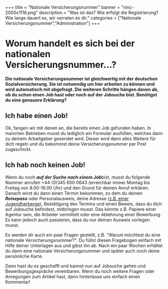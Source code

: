 ﻿+++
title = "Nationale Versicherungsnummer"
banner = "ninc-2000x1116.png"
description = "Was ist das? Wie erfolgt die Registrierung? Wie lange dauert es, wir verraten es dir."
categories = ["Nationale Versicherungsnummer","Administration"]
+++

# Worum handelt es sich bei der nationalen Versicherungsnummer...?

<strong>Die nationale Versicherungsnummer ist gleichwertig mit der deutschen Sozialversicherung. Sie ist notwendig um hier arbeiten zu können und wird automatisch mit abgefragt. Die weiteren Schritte hängen davon ab, ob du schon einen Job hast oder noch auf der Jobsuche bist. Benötigst du eine genauere Erklärung? </strong>

## Ich habe einen Job!
Ok, fangen wir mit denen an, die bereits einen Job gefunden haben. In manchen Betrieben musst du lediglich ein Formular ausfüllen, welches dann zu deinem Arbeitgeber gesendet wird. Dieser wird dann alles Weitere für dich regeln und du bekommst deine Versicherungsnummer per Post zugeschickt.

## Ich hab noch keinen Job!

Wenn du noch <em><strong>auf der Suche nach einem Job</strong></em>bist, musst du folgende Nummer anrufen +44 (0)345 600 0643 (erreichbar immer Montag bis Freitag von 8.00-16.00 Uhr) und den Grund für deinen Anruf erklären. Danach wirst du dann einen Termin bekommen, zu dem du deinen  <em><strong>Reisepass</strong></em> oder Personalausweis, deine Adresse (<a href="/blog/housing-in-london/">z.B. einer Jugendherberge</a>), Bestätigung des Termins und einen Beweis, dass du dich auf Jobsuche befindest, mitbringen musst. Das könnte z.B. Papiere einer Agentur sein, die Arbeiter vermittelt oder eine Ablehnung einer Bewerbung. Es kann jedoch auch passieren, dass du nur deinen Ausweis vorlegen musst.

Es werden dir auch ein paar Fragen gestellt, z.B. "Warum möchtest du eine nationale Versicherungsnummer?". Du füllst diesen Fragebogen einfach mit Hilfe deiner Unterlagen aus und gibst ihn ab. Nach ein paar Wochen erhältst du dann eine nationale Versicherungsnummer und später auch noch deine persönliche Karte.

Dann hast du es geschafft und kannst nun auf Jobsuche gehen und Bewerbungsgespräche vereinbaren. Wenn du noch weitere Fragen oder Anregungen zum Artikel hast, dann hinterlasse uns einfach einen Kommentar!

